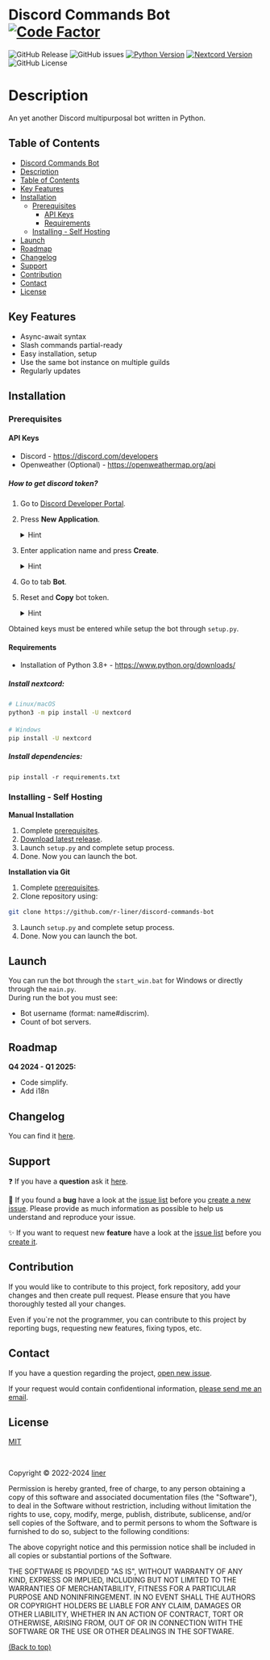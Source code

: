 # Discord Commands Bot [![Code Factor](https://www.codefactor.io/repository/github/r-liner/discord-commands-bot/badge)](https://www.codefactor.io/repository/github/r-liner/discord-commands-bot)
![GitHub Release](https://img.shields.io/badge/release-v1.0.0-blue.svg?logo=github&logoColor=ffffff&style=for-the-badge&color=efa94a)
![GitHub issues](https://img.shields.io/github/issues-raw/r-liner/discord-commands-bot?style=for-the-badge)
[![Python Version](https://img.shields.io/badge/python-3.8+-blue.svg?logo=python&logoColor=ffffff&style=for-the-badge)](https://www.python.org/downloads/)
[![Nextcord Version](https://img.shields.io/badge/nextcord-2.4.2+-blue.svg?logo=pypi&logoColor=ffffff&style=for-the-badge)](https://pypi.org/project/nextcord/)
![GitHub License](https://img.shields.io/github/license/r-liner/discord-commands-bot?style=for-the-badge&color=blue)

# Description
An yet another Discord multipurposal bot written in Python.

## Table of Contents
- [Discord Commands Bot](#discord-commands-bot-code-factor)
- [Description](#description)
- [Table of Contents](#table-of-contents)
- [Key Features](#key-features)
- [Installation](#installation)
  - [Prerequisites](#prerequisites)
    - [API Keys](#api-keys)
    - [Requirements](#requirements)
  - [Installing - Self Hosting](#installing---self-hosting)
- [Launch](#launch)
- [Roadmap](#roadmap)
- [Changelog](#changelog)
- [Support](#support)
- [Contribution](#contribution)
- [Contact](#contact)
- [License](#license)

## Key Features
- Async-await syntax
- Slash commands partial-ready
- Easy installation, setup
- Use the same bot instance on multiple guilds
- Regularly updates

## Installation
### Prerequisites
#### API Keys
- Discord - https://discord.com/developers
- Openweather (Optional) - https://openweathermap.org/api

##### How to get discord token?
1. Go to [Discord Developer Portal](https://discord.com/developers).
2. Press **New Application**.

    <details>
        <summary>Hint</summary>
        <img src='./assets/discord developer portal/setup_01.png' alt='setup_01.png'>
    </details>
3. Enter application name and press **Create**.
    <details>
        <summary>Hint</summary>
        <img src='./assets/discord developer portal/setup_02.png' alt='setup_02.png'>
    </details>
4. Go to tab **Bot**.
5. Reset and **Copy** bot token.
    <details>
        <summary>Hint</summary>
        <img src='./assets/discord developer portal/setup_03.png' alt='setup_03.png'>
    </details>

Obtained keys must be entered while setup the bot through `setup.py`.

#### Requirements
- Installation of Python 3.8+ - https://www.python.org/downloads/

##### Install nextcord:
```sh
# Linux/macOS
python3 -m pip install -U nextcord

# Windows
pip install -U nextcord
```
##### Install dependencies:
```
pip install -r requirements.txt
```

### Installing - Self Hosting

**Manual Installation**
1. Complete [prerequisites](#prerequisites).
2. [Download latest release](https://github.com/r-liner/discord-bot-ru/releases).
3. Launch `setup.py` and complete setup process.
4. Done. Now you can launch the bot.

**Installation via Git**
1. Complete [prerequisites](#prerequisites).
2. Clone repository using:
```sh
git clone https://github.com/r-liner/discord-commands-bot
```
3. Launch `setup.py` and complete setup process.
4. Done. Now you can launch the bot.

## Launch
You can run the bot through the `start_win.bat` for Windows
or directly through the `main.py`. <br>
During run the bot you must see:
* Bot username (format: name#discrim).
* Count of bot servers.

## Roadmap
**Q4 2024 - Q1 2025:**
- Code simplify.
- Add i18n

## Changelog
You can find it [here](https://github.com/r-liner/discord-commands-bot/blob/master/CHANGELOG.md).

## Support
❓ If you have a **question** ask it [here](https://github.com/r-liner/discord-commands-bot/issues).

🐛 If you found a **bug** have a look at the [issue list](https://github.com/r-liner/discord-commands-bot/issues/) before you [create a new issue](https://github.com/r-liner/discord-commands-bot/issues/new/choose). Please provide as much information as possible to help us understand and reproduce your issue.

✨ If you want to request new **feature** have a look at the [issue list](https://github.com/r-liner/discord-commands-bot/issues/) before you [create it](https://github.com/r-liner/discord-commands-bot/issues/new/choose).

## Contribution
If you would like to contribute to this project, fork repository, add your changes and then create pull request.
Please ensure that you have thoroughly tested all your changes.

Even if you`re not the programmer, you can contribute to this project by reporting bugs, requesting new features, fixing typos, etc.

## Contact
If you have a question regarding the project, [open new issue](https://github.com/r-liner/discord-commands-bot/issues/new/choose).

If your request would contain confidentional information, [please send me an email](mailto:contact.liner999@gmail.com).

## License
[MIT](https://opensource.org/license/mit/)

<br>

Copyright &copy; 2022-2024 [liner](https://github.com/r-liner)

Permission is hereby granted, free of charge, to any person obtaining a copy
of this software and associated documentation files (the "Software"), to deal
in the Software without restriction, including without limitation the rights
to use, copy, modify, merge, publish, distribute, sublicense, and/or sell
copies of the Software, and to permit persons to whom the Software is
furnished to do so, subject to the following conditions:

The above copyright notice and this permission notice shall be included in all
copies or substantial portions of the Software.

THE SOFTWARE IS PROVIDED "AS IS", WITHOUT WARRANTY OF ANY KIND, EXPRESS OR
IMPLIED, INCLUDING BUT NOT LIMITED TO THE WARRANTIES OF MERCHANTABILITY,
FITNESS FOR A PARTICULAR PURPOSE AND NONINFRINGEMENT. IN NO EVENT SHALL THE
AUTHORS OR COPYRIGHT HOLDERS BE LIABLE FOR ANY CLAIM, DAMAGES OR OTHER
LIABILITY, WHETHER IN AN ACTION OF CONTRACT, TORT OR OTHERWISE, ARISING FROM,
OUT OF OR IN CONNECTION WITH THE SOFTWARE OR THE USE OR OTHER DEALINGS IN THE
SOFTWARE.

[(Back to top)](#table-of-contents)
